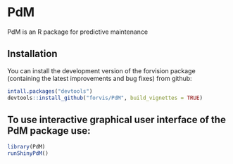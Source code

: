 # PdM

PdM is an R package for predictive maintenance

## Installation

You can install the development version of the forvision package
(containing the latest improvements and bug fixes) from github:

``` r
intall.packages("devtools")
devtools::install_github("forvis/PdM", build_vignettes = TRUE)
```

## To use interactive graphical user interface of the PdM package use:

```r
library(PdM)
runShinyPdM()
```
